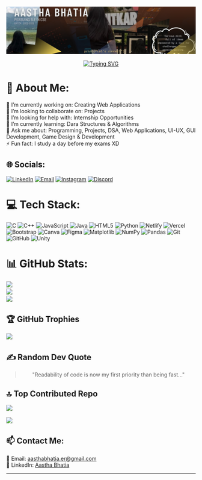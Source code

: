 ![Header Image](img.png)

<p align="center">
  <a href="https://git.io/typing-svg">
    <img src="https://readme-typing-svg.herokuapp.com?font=Fira+Code&duration=3000&pause=1000&color=FFA500&width=435&lines=Hey+there!+I'm+Aastha+Bhatia.;Passionate+Tech+Enthusiast!;Always+Learning+and+Building!" alt="Typing SVG" />
  </a>
</p>

# 💫 About Me:
🔭 I’m currently working on: Creating Web Applications<br>👯 I’m looking to collaborate on: Projects<br>🤝 I’m looking for help with: Internship Opportunities<br>🌱 I’m currently learning: Dara Structures & Algorithms<br>💬 Ask me about: Programming, Projects, DSA, Web Applications, UI-UX, GUI Development, Game Design & Development<br>⚡ Fun fact: I study a day before my exams XD

## 🌐 Socials:
[![LinkedIn](https://img.shields.io/badge/LinkedIn-%230077B5.svg?style=flat-square&logo=linkedin&logoColor=white)](https://linkedin.com/in/aasthabhatia-er) 
[![Email](https://img.shields.io/badge/Email-D14836?style=flat-square&logo=gmail&logoColor=white)](mailto:aasthabhatia.er@gmail.com) 
[![Instagram](https://img.shields.io/badge/Instagram-E4405F?style=flat-square&logo=instagram&logoColor=white)](https://www.instagram.com/_aasthabhatia) 
[![Discord](https://img.shields.io/badge/Discord-5865F2?style=flat-square&logo=discord&logoColor=white)](https://discord.com/users/aasthabhatia)

# 💻 Tech Stack:
![C](https://img.shields.io/badge/c-%2300599C.svg?style=for-the-badge&logo=c&logoColor=white) ![C++](https://img.shields.io/badge/c++-%2300599C.svg?style=for-the-badge&logo=c%2B%2B&logoColor=white) ![JavaScript](https://img.shields.io/badge/javascript-%23323330.svg?style=for-the-badge&logo=javascript&logoColor=%23F7DF1E) ![Java](https://img.shields.io/badge/java-%23ED8B00.svg?style=for-the-badge&logo=openjdk&logoColor=white) ![HTML5](https://img.shields.io/badge/html5-%23E34F26.svg?style=for-the-badge&logo=html5&logoColor=white) ![Python](https://img.shields.io/badge/python-3670A0?style=for-the-badge&logo=python&logoColor=ffdd54) ![Netlify](https://img.shields.io/badge/netlify-%23000000.svg?style=for-the-badge&logo=netlify&logoColor=#00C7B7) ![Vercel](https://img.shields.io/badge/vercel-%23000000.svg?style=for-the-badge&logo=vercel&logoColor=white) ![Bootstrap](https://img.shields.io/badge/bootstrap-%238511FA.svg?style=for-the-badge&logo=bootstrap&logoColor=white) ![Canva](https://img.shields.io/badge/Canva-%2300C4CC.svg?style=for-the-badge&logo=Canva&logoColor=white) ![Figma](https://img.shields.io/badge/figma-%23F24E1E.svg?style=for-the-badge&logo=figma&logoColor=white) ![Matplotlib](https://img.shields.io/badge/Matplotlib-%23ffffff.svg?style=for-the-badge&logo=Matplotlib&logoColor=black) ![NumPy](https://img.shields.io/badge/numpy-%23013243.svg?style=for-the-badge&logo=numpy&logoColor=white) ![Pandas](https://img.shields.io/badge/pandas-%23150458.svg?style=for-the-badge&logo=pandas&logoColor=white) ![Git](https://img.shields.io/badge/git-%23F05033.svg?style=for-the-badge&logo=git&logoColor=white) ![GitHub](https://img.shields.io/badge/github-%23121011.svg?style=for-the-badge&logo=github&logoColor=white) ![Unity](https://img.shields.io/badge/unity-%23000000.svg?style=for-the-badge&logo=unity&logoColor=white)
# 📊 GitHub Stats:
![](https://github-readme-stats.vercel.app/api?username=aastha-bhatia&theme=calm_pink&hide_border=false&include_all_commits=false&count_private=false)<br/>
![](https://nirzak-streak-stats.vercel.app/?user=aastha-bhatia&theme=calm_pink&hide_border=false)<br/>
![](https://github-readme-stats.vercel.app/api/top-langs/?username=aastha-bhatia&theme=calm_pink&hide_border=false&include_all_commits=false&count_private=false&layout=compact)


## 🏆 GitHub Trophies
![](https://github-profile-trophy.vercel.app/?username=aastha-bhatia&theme=calm_pink&no-frame=false&no-bg=false&margin-w=4)

## ✍️ Random Dev Quote  

<div align="center">
  <blockquote>
    "Readability of code is now my first priority than being fast..."
  </blockquote>
</div> 


## 🔝 Top Contributed Repo
![](https://github-contributor-stats.vercel.app/api?username=aastha-bhatia&limit=5&theme=dark&combine_all_yearly_contributions=true)

[![](https://visitcount.itsvg.in/api?id=aastha-bhatia&icon=0&color=0)](https://visitcount.itsvg.in)


## 📫 Contact Me:
📧 Email: [aasthabhatia.er@gmail.com](mailto:aasthabhatia.er@gmail.com)  
💼 LinkedIn: [Aastha Bhatia](https://www.linkedin.com/in/aasthabhatia-er/)  

---
